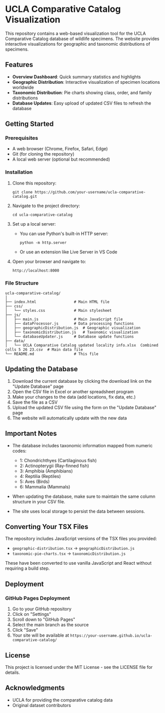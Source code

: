 # UCLA Comparative Catalog Visualization

This repository contains a web-based visualization tool for the UCLA Comparative Catalog database of wildlife specimens. The website provides interactive visualizations for geographic and taxonomic distributions of specimens.

## Features

- **Overview Dashboard**: Quick summary statistics and highlights
- **Geographic Distribution**: Interactive visualization of specimen locations worldwide
- **Taxonomic Distribution**: Pie charts showing class, order, and family distributions
- **Database Updates**: Easy upload of updated CSV files to refresh the database

## Getting Started

### Prerequisites

- A web browser (Chrome, Firefox, Safari, Edge)
- Git (for cloning the repository)
- A local web server (optional but recommended)

### Installation

1. Clone this repository:
   ```
   git clone https://github.com/your-username/ucla-comparative-catalog.git
   ```

2. Navigate to the project directory:
   ```
   cd ucla-comparative-catalog
   ```

3. Set up a local server:
   - You can use Python's built-in HTTP server:
     ```
     python -m http.server
     ```
   - Or use an extension like Live Server in VS Code

4. Open your browser and navigate to:
   ```
   http://localhost:8000
   ```

### File Structure

```
ucla-comparative-catalog/
│
├── index.html                 # Main HTML file
├── css/
│   └── styles.css             # Main stylesheet
├── js/
│   ├── main.js                # Main JavaScript file
│   ├── dataProcessor.js       # Data processing functions
│   ├── geographicDistribution.js  # Geographic visualization
│   ├── taxonomicDistribution.js   # Taxonomic visualization
│   └── databaseUpdater.js     # Database update functions
├── data/
│   └── UCLA Comparative Catalog updated locality info.xlsx  Combined colls 5 26 23.csv  # Main data file
└── README.md                  # This file
```

## Updating the Database

1. Download the current database by clicking the download link on the "Update Database" page
2. Open the CSV file in Excel or another spreadsheet program
3. Make your changes to the data (add locations, fix data, etc.)
4. Save the file as a CSV
5. Upload the updated CSV file using the form on the "Update Database" page
6. The website will automatically update with the new data

## Important Notes

- The database includes taxonomic information mapped from numeric codes:
  - 1: Chondrichthyes (Cartilaginous fish)
  - 2: Actinopterygii (Ray-finned fish)
  - 3: Amphibia (Amphibians)
  - 4: Reptilia (Reptiles)
  - 5: Aves (Birds)
  - 6: Mammalia (Mammals)

- When updating the database, make sure to maintain the same column structure in your CSV file.
- The site uses local storage to persist the data between sessions.

## Converting Your TSX Files

The repository includes JavaScript versions of the TSX files you provided:

- `geographic-distribution.tsx` → `geographicDistribution.js`
- `taxonomic-pie-charts.tsx` → `taxonomicDistribution.js`

These have been converted to use vanilla JavaScript and React without requiring a build step.

## Deployment

### GitHub Pages Deployment

1. Go to your GitHub repository
2. Click on "Settings"
3. Scroll down to "GitHub Pages"
4. Select the main branch as the source
5. Click "Save"
6. Your site will be available at `https://your-username.github.io/ucla-comparative-catalog/`

## License

This project is licensed under the MIT License - see the LICENSE file for details.

## Acknowledgments

- UCLA for providing the comparative catalog data
- Original dataset contributors
